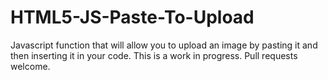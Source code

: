 HTML5-JS-Paste-To-Upload
========================

Javascript function that will allow you to upload an image by pasting it and then inserting it in your code. This is a work in progress. Pull requests welcome.